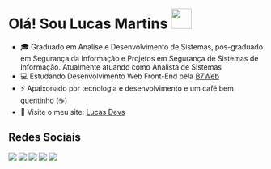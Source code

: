<h1> Olá! Sou Lucas Martins <img src="https://media.giphy.com/media/hvRJCLFzcasrR4ia7z/giphy.gif" width="40px"></h1>


- 🎓 Graduado em Analise e Desenvolvimento de Sistemas, pós-graduado em Segurança da Informação e Projetos em Segurança de Sistemas de Informação. Atualmente atuando como Analista de Sistemas
- 💻 Estudando Desenvolvimento Web Front-End pela <a href="https://b7web.com.br/" target="_blank">B7Web</a>
- ⚡ Apaixonado por tecnologia e desenvolvimento e um café bem quentinho (☕️)
- 🧐 Visite o meu site: <a href="https://lucasdevs.com/" target="_blank"> Lucas Devs </a>

## Redes Sociais
<a href="https://www.linkedin.com/in/lucas-martins-065008b4/" target="_blank"><img src="https://img.shields.io/badge/-LinkedIn-%230077B5?style=for-the-badge&logo=linkedin&logoColor=white" target="_blank"></a>
<a href="https://api.whatsapp.com/send?phone=5519998284188" target="_blank"><img src="https://img.shields.io/badge/WhatsApp-25D366?style=for-the-badge&logo=whatsapp&logoColor=white"></a>
<a href="https://t.me/LucasMZta" target="_blank"><img src="https://img.shields.io/badge/Telegram-2CA5E0?style=for-the-badge&logo=telegram&logoColor=white"></a>
<a href="mailto:contato@lucasdevs.com" target="_blank"><img src="https://img.shields.io/badge/Gmail-D14836?style=for-the-badge&logo=gmail&logoColor=white"></a>
<a href="https://www.instagram.com/lucasm_artins/" target="_blank"><img src="https://img.shields.io/badge/-Instagram-%23E4405F?style=for-the-badge&logo=instagram&logoColor=white" target="_blank"></a>


<!--
**LucasMZta/LucasMZta** is a ✨ _special_ ✨ repository because its `README.md` (this file) appears on your GitHub profile.

Here are some ideas to get you started:

- 🔭 I’m currently working on ...
- 🌱 I’m currently learning ...
- 👯 I’m looking to collaborate on ...
- 🤔 I’m looking for help with ...
- 💬 Ask me about ...
- 📫 How to reach me: ...
- 😄 Pronouns: ...
- ⚡ Fun fact: ...
-->
